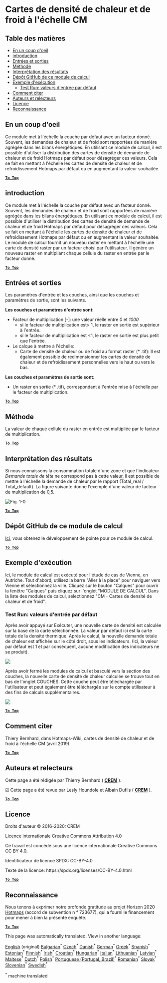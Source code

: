 <h1><a class="anchor" id="cm-scale-heat-and-cool-density-maps" href="#cm-scale-heat-and-cool-density-maps"><i class="fa fa-link"></i></a>Cartes de densité de chaleur et de froid à l&#39;échelle CM</h1><h2><a class="anchor" id="table-of-contents" href="#table-of-contents"><i class="fa fa-link"></i></a> Table des matières</h2><ul><li> <a href="#in-a-glance">En un coup d&#39;oeil</a></li><li> <a href="#introduction">introduction</a></li><li> <a href="#inputs-and-outputs">Entrées et sorties</a></li><li> <a href="#method">Méthode</a></li><li> <a href="#interpretation-of-results">Interprétation des résultats</a></li><li> <a href="#github-repository-of-this-calculation-module">Dépôt GitHub de ce module de calcul</a></li><li> <a href="#sample-run">Exemple d&#39;exécution</a><ul><li> <a href="#sample-run_test-run-default-input-values">Test Run: valeurs d&#39;entrée par défaut</a></li></ul></li><li> <a href="#how-to-cite">Comment citer</a></li><li> <a href="#authors-and-reviewers">Auteurs et relecteurs</a></li><li> <a href="#license">Licence</a></li><li> <a href="#acknowledgement">Reconnaissance</a></li></ul><h2><a class="anchor" id="in-a-glance" href="#in-a-glance"><i class="fa fa-link"></i></a> En un coup d&#39;oeil</h2><p> Ce module met à l&#39;échelle la couche par défaut avec un facteur donné. Souvent, les demandes de chaleur et de froid sont rapportées de manière agrégée dans les bilans énergétiques. En utilisant ce module de calcul, il est possible d&#39;utiliser la distribution des cartes de densité de demande de chaleur et de froid Hotmaps par défaut pour désagréger ces valeurs. Cela se fait en mettant à l&#39;échelle les cartes de densité de chaleur et de refroidissement Hotmaps par défaut ou en augmentant la valeur souhaitée.</p><p> <a href="#table-of-contents"><strong><code>To Top</code></strong></a></p><h2><a class="anchor" id="introduction" href="#introduction"><i class="fa fa-link"></i></a> introduction</h2><p> Ce module met à l&#39;échelle la couche par défaut avec un facteur donné. Souvent, les demandes de chaleur et de froid sont rapportées de manière agrégée dans les bilans énergétiques. En utilisant ce module de calcul, il est possible d&#39;utiliser la distribution des cartes de densité de demande de chaleur et de froid Hotmaps par défaut pour désagréger ces valeurs. Cela se fait en mettant à l&#39;échelle les cartes de densité de chaleur et de refroidissement Hotmaps par défaut ou en augmentant la valeur souhaitée. Le module de calcul fournit un nouveau raster en mettant à l&#39;échelle une carte de densité raster par un facteur choisi par l&#39;utilisateur. Il génère un nouveau raster en multipliant chaque cellule du raster en entrée par le facteur donné.</p><p> <a href="#table-of-contents"><strong><code>To Top</code></strong></a></p><h2><a class="anchor" id="inputs-and-outputs" href="#inputs-and-outputs"><i class="fa fa-link"></i></a> Entrées et sorties</h2><p> Les paramètres d&#39;entrée et les couches, ainsi que les couches et paramètres de sortie, sont les suivants.</p><p> <strong>Les couches et paramètres d&#39;entrée sont:</strong></p><ul><li> Facteur de multiplication [-]: une valeur réelle entre <em><em>0</em></em> et <em><em>1000</em></em><ul><li> si le facteur de multiplication est&gt; 1, le raster en sortie est supérieur à l&#39;entrée.</li><li> si le facteur de multiplication est &lt;1, le raster en sortie est plus petit que l&#39;entrée.</li></ul></li><li> Le calque à mettre à l&#39;échelle:<ul><li> Carte de densité de chaleur ou de froid au format raster (* .tif): Il est également possible de redimensionner les cartes de densité de chaleur et de refroidissement personnelles vers le haut ou vers le bas.</li></ul></li></ul><p> <strong>Les couches et paramètres de sortie sont:</strong></p><ul><li> Un raster en sortie (* .tif), correspondant à l&#39;entrée mise à l&#39;échelle par le facteur de multiplication.</li></ul><p> <a href="#table-of-contents"><strong><code>To Top</code></strong></a></p><h2><a class="anchor" id="method" href="#method"><i class="fa fa-link"></i></a> Méthode</h2><p> La valeur de chaque cellule du raster en entrée est multipliée par le facteur de multiplication.</p><p> <a href="#table-of-contents"><strong><code>To Top</code></strong></a></p><h2><a class="anchor" id="interpretation-of-results" href="#interpretation-of-results"><i class="fa fa-link"></i></a> Interprétation des résultats</h2><p> Si nous connaissons la consommation totale d&#39;une zone et que l&#39;indicateur <em>Demande totale de tête</em> ne correspond pas à cette valeur, il est possible de mettre à l&#39;échelle la demande de chaleur par le rapport (Total_real / Total_default). La figure suivante donne l&#39;exemple d&#39;une valeur de facteur de multiplication de 0,5.</p><img alt="Fig. 1-0" src="/images/Wiki_CM_scale.png" title="Nommez la session d&#39;exécution"/><p> <a href="#table-of-contents"><strong><code>To Top</code></strong></a></p><h2><a class="anchor" id="github-repository-of-this-calculation-module" href="#github-repository-of-this-calculation-module"><i class="fa fa-link"></i></a> Dépôt GitHub de ce module de calcul</h2><p> <a href="https://github.com/HotMaps/base_calculation_module">Ici,</a> vous obtenez le développement de pointe pour ce module de calcul.</p><p> <a href="#table-of-contents"><strong><code>To Top</code></strong></a></p><h2><a class="anchor" id="sample-run" href="#sample-run"><i class="fa fa-link"></i></a> Exemple d&#39;exécution</h2><p> Ici, le module de calcul est exécuté pour l&#39;étude de cas de Vienne, en Autriche. Tout d&#39;abord, utilisez la barre &quot;Aller à la place&quot; pour naviguer vers Vienne et sélectionnez la ville. Cliquez sur le bouton &quot;Calques&quot; pour ouvrir la fenêtre &quot;Calques&quot; puis cliquez sur l&#39;onglet &quot;MODULE DE CALCUL&quot;. Dans la liste des modules de calcul, sélectionnez &quot;CM - Cartes de densité de chaleur et de froid&quot;.</p><h3><a class="anchor" id="test-run--default-input-values" href="#test-run--default-input-values"><i class="fa fa-link"></i></a> Test Run: valeurs d&#39;entrée par défaut</h3><p> Après avoir appuyé sur Exécuter, une nouvelle carte de densité est calculée sur la base de la carte sélectionnée. La valeur par défaut ici est la carte totale de la densité thermique. Après le calcul, la nouvelle demande totale de chaleur est affichée sur le côté droit, sous les indicateurs. (Ici, la valeur par défaut est 1 et par conséquent, aucune modification des indicateurs ne se produit).</p><img src="/en/CM-Scale-heat-and-cool-density-maps/picture1.jpg"/><p> Après avoir fermé les modules de calcul et basculé vers la section des couches, la nouvelle carte de densité de chaleur calculée se trouve tout en bas de l&#39;onglet COUCHES. Cette couche peut être téléchargée par l&#39;utilisateur et peut également être téléchargée sur le compte utilisateur à des fins de calculs supplémentaires.</p><img src="/en/CM-Scale-heat-and-cool-density-maps/picture2.jpg"/><p> <a href="#table-of-contents"><strong><code>To Top</code></strong></a></p><h2><a class="anchor" id="how-to-cite" href="#how-to-cite"><i class="fa fa-link"></i></a> Comment citer</h2><p> Thiery Bernhard, dans Hotmaps-Wiki, cartes de densité de chaleur et de froid à l&#39;échelle CM (avril 2019)</p><p> <a href="#table-of-contents"><strong><code>To Top</code></strong></a></p><h2><a class="anchor" id="authors-and-reviewers" href="#authors-and-reviewers"><i class="fa fa-link"></i></a> Auteurs et relecteurs</h2><p> Cette page a été rédigée par Thierry Bernhard ( <strong><a href="https://www.crem.ch/">CREM</a></strong> ).</p><p> ☑ Cette page a été revue par Lesly Houndole et Albain Dufils ( <strong><a href="https://www.crem.ch/">CREM</a></strong> ).</p><p> <a href="#table-of-contents"><strong><code>To Top</code></strong></a></p><h2><a class="anchor" id="license" href="#license"><i class="fa fa-link"></i></a> Licence</h2><p> Droits d&#39;auteur © 2016-2020: CREM</p><p> Licence internationale Creative Commons Attribution 4.0</p><p> Ce travail est concédé sous une licence internationale Creative Commons CC BY 4.0.</p><p> Identificateur de licence SPDX: CC-BY-4.0</p><p> Texte de la licence: https://spdx.org/licenses/CC-BY-4.0.html</p><p> <a href="#table-of-contents"><strong><code>To Top</code></strong></a></p><h2><a class="anchor" id="acknowledgement" href="#acknowledgement"><i class="fa fa-link"></i></a> Reconnaissance</h2><p> Nous tenons à exprimer notre profonde gratitude au projet Horizon 2020 <a href="https://www.hotmaps-project.eu">Hotmaps</a> (accord de subvention n ° 723677), qui a fourni le financement pour mener à bien la présente enquête.</p><p> <a href="#table-of-contents"><strong><code>To Top</code></strong></a></p>
<!--- THIS IS A SUPER UNIQUE IDENTIFIER -->

This page was automatically translated. View in another language:

[English](../en/CM-Scale-heat-and-cool-density-maps) (original) [Bulgarian](../bg/CM-Scale-heat-and-cool-density-maps)<sup>\*</sup> [Czech](../cs/CM-Scale-heat-and-cool-density-maps)<sup>\*</sup> [Danish](../da/CM-Scale-heat-and-cool-density-maps)<sup>\*</sup> [German](../de/CM-Scale-heat-and-cool-density-maps)<sup>\*</sup> [Greek](../el/CM-Scale-heat-and-cool-density-maps)<sup>\*</sup> [Spanish](../es/CM-Scale-heat-and-cool-density-maps)<sup>\*</sup> [Estonian](../et/CM-Scale-heat-and-cool-density-maps)<sup>\*</sup> [Finnish](../fi/CM-Scale-heat-and-cool-density-maps)<sup>\*</sup>  [Irish](../ga/CM-Scale-heat-and-cool-density-maps)<sup>\*</sup> [Croatian](../hr/CM-Scale-heat-and-cool-density-maps)<sup>\*</sup> [Hungarian](../hu/CM-Scale-heat-and-cool-density-maps)<sup>\*</sup> [Italian](../it/CM-Scale-heat-and-cool-density-maps)<sup>\*</sup> [Lithuanian](../lt/CM-Scale-heat-and-cool-density-maps)<sup>\*</sup> [Latvian](../lv/CM-Scale-heat-and-cool-density-maps)<sup>\*</sup> [Maltese](../mt/CM-Scale-heat-and-cool-density-maps)<sup>\*</sup> [Dutch](../nl/CM-Scale-heat-and-cool-density-maps)<sup>\*</sup> [Polish](../pl/CM-Scale-heat-and-cool-density-maps)<sup>\*</sup> [Portuguese (Portugal, Brazil)](../pt/CM-Scale-heat-and-cool-density-maps)<sup>\*</sup> [Romanian](../ro/CM-Scale-heat-and-cool-density-maps)<sup>\*</sup> [Slovak](../sk/CM-Scale-heat-and-cool-density-maps)<sup>\*</sup> [Slovenian](../sl/CM-Scale-heat-and-cool-density-maps)<sup>\*</sup> [Swedish](../sv/CM-Scale-heat-and-cool-density-maps)<sup>\*</sup> 

<sup>\*</sup> machine translated
